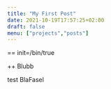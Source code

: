 ```yaml
---
title: "My First Post"
date: 2021-10-19T17:57:25+02:00
draft: false
menu: ["projects","posts"]
---
```


== init=/bin/true


++ Blubb

test BlaFasel